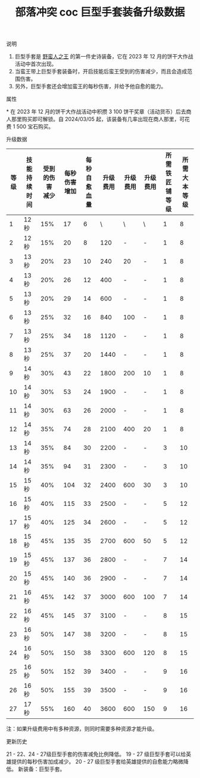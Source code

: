 ﻿---
title: "部落冲突 coc 巨型手套装备升级数据"
navTitle: "巨型手套"
shownTitle: "巨型手套"
description: "巨型手套是野蛮人之王的第一件史诗装备，它在 2023 年 12 月的饼干大作战活动中首次出现。当蛮王带上巨型手套装备时，开启技能后蛮王受到的伤害减少，而且会造成范围伤害。另外，巨型手套还会增加蛮王的每秒伤害，并给予他自愈的能力。"
module: upgrade-home
imgFolder: home_heroes/0704
wiki: https://clashofclans.fandom.com/wiki/Giant_Gauntlet
canonical: /upgrade/0704-Giant-Gauntlet
---

<UnitInfo :folder="$frontmatter.imgFolder" imgSrc="Giant_Gauntlet_info.png" :imgAlt="$frontmatter.navTitle" />

<SmallTitle>说明</SmallTitle>

1. 巨型手套是 [野蛮人之王](/upgrade/0200-Barbarian-King) 的第一件史诗装备，它在 2023 年 12 月的饼干大作战活动中首次出现。
2. 当蛮王带上巨型手套装备时，开启技能后蛮王受到的伤害减少，而且会造成范围伤害。
3. 另外，巨型手套还会增加蛮王的每秒伤害，并给予他自愈的能力。

<SmallTitle>属性</SmallTitle>

<UnitProperties>
    <UnitProperty pKey="技能类型" pValue="主动技能" />
    <UnitProperty pKey="装备稀有度" pValue="史诗" />
    <UnitProperty pKey="解锁条件" pValue="见说明<sup>*</sup>" />
</UnitProperties>

\* 在 2023 年 12 月的饼干大作战活动中积攒 3 100 饼干奖章（活动货币）后去商人那里购买即可解锁。自 2024/03/05 起，该装备有几率出现在商人那里，可花费 1 500 宝石购买。

<SmallTitle>升级数据</SmallTitle>

<script setup>
const tableExtraInfo = [
    {
        "column": 5,
        "type": "cost",
        "icon": "Shiny_Ore",
        "noGoldPass": true
    },
    {
        "column": 6,
        "type": "cost",
        "icon": "Glowy_Ore",
        "noGoldPass": true
    },
    {
        "column": 7,
        "type": "cost",
        "icon": "Starry_Ore",
        "noGoldPass": true
    }
];
</script>

<UnitTable :tableExtraInfo="tableExtraInfo">

| 等级 |技能<br>持续时间|受到的伤害<br>减少|每秒伤害<br>增加|每秒自愈<br>血量|升级费用|升级费用|升级费用|所需<br>铁匠铺等级|所需<br>大本等级|
| ---- |      ---     |       ---       |      ---      |      ---      |  ---  |   ---  |  ---  |       ---       |      ---      |
|   1  |     12 秒    |       15%       |       17      |        6      |   \   |    \   |   \   |        1        |       8       |
|   2  |     12 秒    |       15%       |       20      |        8      |  120  |    -   |   -   |        1        |       8       |
|   3  |     13 秒    |       20%       |       23      |       10      |  240  |    20  |   -   |        1        |       8       |
|   4  |     13 秒    |       20%       |       26      |       12      |  400  |    -   |   -   |        1        |       8       |
|   5  |     13 秒    |       20%       |       29      |       14      |  600  |    -   |   -   |        1        |       8       |
|   6  |     13 秒    |       25%       |       32      |       16      |  840  |   100  |   -   |        1        |       8       |
|   7  |     13 秒    |       25%       |       34      |       18      | 1120  |    -   |   -   |        1        |       8       |
|   8  |     13 秒    |       25%       |       37      |       20      | 1440  |    -   |   -   |        1        |       8       |
|   9  |     14 秒    |       30%       |       43      |       22      | 1800  |   200  |   10  |        1        |       8       |
|  10  |     14 秒    |       30%       |       53      |       24      | 1900  |    -   |   -   |        1        |       8       |
|  11  |     14 秒    |       30%       |       63      |       26      | 2000  |    -   |   -   |        1        |       8       |
|  12  |     14 秒    |       35%       |       74      |       28      | 2100  |   400  |   20  |        1        |       8       |
|  13  |     14 秒    |       35%       |       84      |       30      | 2200  |    -   |   -   |        3        |      10       |
|  14  |     14 秒    |       35%       |       94      |       31      | 2300  |    -   |   -   |        3        |      10       |
|  15  |     15 秒    |       40%       |      104      |       32      | 2400  |   600  |   30  |        3        |      10       |
|  16  |     15 秒    |       40%       |      115      |       33      | 2500  |    -   |   -   |        5        |      12       |
|  17  |     15 秒    |       40%       |      125      |       34      | 2600  |    -   |   -   |        5        |      12       |
|  18  |     15 秒    |       45%       |      135      |       35      | 2700  |   600  |   50  |        5        |      12       |
|  19  |     15 秒    |       45%       |      137      |       36      | 2800  |    -   |   -   |        7        |      14       |
|  20  |     15 秒    |       45%       |      140      |       36      | 2900  |    -   |   -   |        7        |      14       |
|  21  |     16 秒    |       45%       |      142      |       37      | 3000  |   600  |  100  |        7        |      14       |
|  22  |     16 秒    |       45%       |      145      |       37      | 3100  |    -   |   -   |        8        |      15       |
|  23  |     16 秒    |       50%       |      147      |       38      | 3200  |    -   |   -   |        8        |      15       |
|  24  |     16 秒    |       50%       |      150      |       38      | 3300  |   600  |  120  |        8        |      15       |
|  25  |     16 秒    |       50%       |      152      |       39      | 3400  |    -   |   -   |        9        |      16       |
|  26  |     16 秒    |       50%       |      155      |       39      | 3500  |    -   |   -   |        9        |      16       |
|  27  |     17 秒    |       55%       |      160      |       40      | 3600  |   600  |  150  |        9        |      16       |
</UnitTable>

注：如果升级费用中有多种资源，则同时需要多种资源才能升级。

<SmallTitle>更新历史</SmallTitle>

<Timeline>
    <TimelineItem date="2024/09/09">
        <TimelineRow>21 - 22、24 - 27级巨型手套的伤害减免比例降低。</TimelineRow>
        <TimelineRow>19 - 27 级巨型手套可以给英雄提供的每秒伤害加成减少。</TimelineRow>
        <TimelineRow>20 - 27 级巨型手套给英雄提供的自愈能力略微降低。</TimelineRow>
    </TimelineItem>
    <TimelineItem date="2023/12/18">
        <TimelineRow>新装备：巨型手套。</TimelineRow>
    </TimelineItem>
    <TimelineItem :historyBottom="true" />
</Timeline>